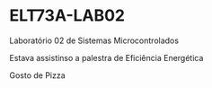 # ELT73A-LAB02
Laboratório 02 de Sistemas Microcontrolados

Estava assistinso a palestra de Eficiência Energética

Gosto de Pizza